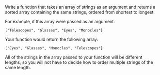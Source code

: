 ﻿Write a function that takes an array of strings as an argument and returns a sorted array containing the same strings, ordered from shortest to longest.

For example, if this array were passed as an argument:

```["Telescopes", "Glasses", "Eyes", "Monocles"]```

Your function would return the following array:

```["Eyes", "Glasses", "Monocles", "Telescopes"]```

All of the strings in the array passed to your function will be different lengths, 
so you will not have to decide how to order multiple strings of the same length.